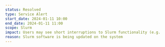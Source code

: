 ```yaml
---
status: Resolved
type: Service Alert
start_date: 2024-01-11 10:00
end_date: 2024-01-11 11:00
scope: Slurm
impact: Users may see short interruptions to Slurm functionality (e.g. `sbatch`, `squeue` commands). If you experience issues please wait a couple of minutes and try again. 
reason: Slurm software is being updated on the system
---
```

